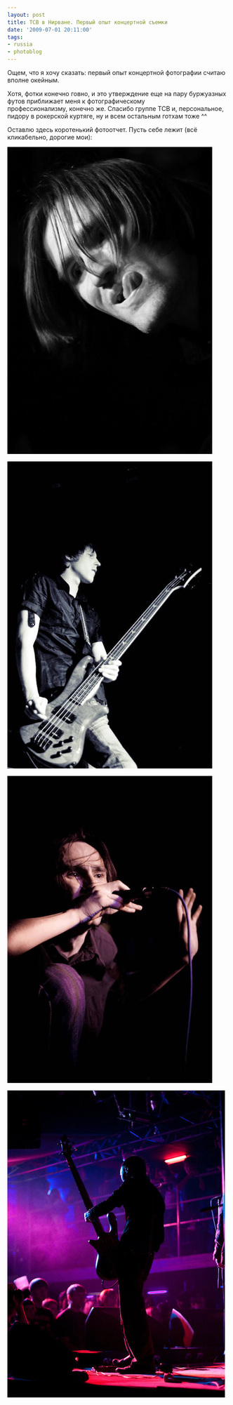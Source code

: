 ```yaml
---
layout: post
title: ТСВ в Нирване. Первый опыт концертной съемки
date: '2009-07-01 20:11:00'
tags:
- russia
- photoblog
---
```


Ощем,&nbsp;что я хочу сказать: первый опыт концертной фотографии считаю вполне окейным.

Хотя,&nbsp;фотки конечно говно,&nbsp;и это утверждение еще на пару буржуазных футов приближает меня к фотографическому профессионализму,&nbsp;конечно же.&nbsp;Спасибо группе ТСВ и,&nbsp;персональное, пидору в рокерской куртяге,&nbsp;ну и всем остальным готхам тоже ^^

Оставлю здесь коротенький фотоотчет. Пусть себе лежит (всё кликабельно,&nbsp;дорогие мои):

![Театр Святого Витта, концерт в Нирване, Екатеринбург 2010, фото Афонина Дмитрия](/assets/images/2017/09/IMG_4599-2-1.jpg)

![Театр Святого Витта, концерт в Нирване, Екатеринбург 2010, фото Афонина Дмитрия](/assets/images/2017/09/IMG_4737-1.jpg)

![Театр Святого Витта, концерт в Нирване, Екатеринбург 2010, фото Афонина Дмитрия](/assets/images/2017/09/IMG_4756-1.jpg)

![Театр Святого Витта, концерт в Нирване, Екатеринбург 2010, фото Афонина Дмитрия](/assets/images/2017/09/IMG_4951-2.jpg)

